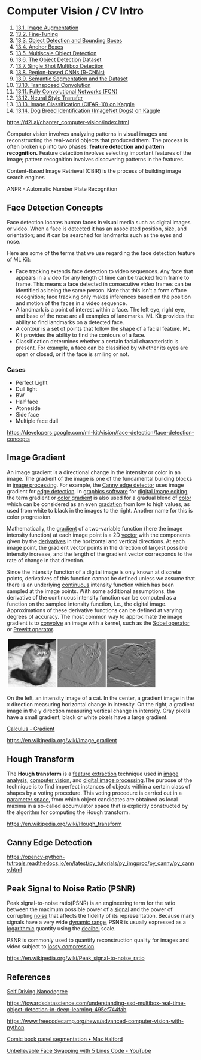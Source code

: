 # Computer Vision / CV Intro

1. [13.1. Image Augmentation](https://d2l.ai/chapter_computer-vision/image-augmentation.html)
2. [13.2. Fine-Tuning](https://d2l.ai/chapter_computer-vision/fine-tuning.html)
3. [13.3. Object Detection and Bounding Boxes](https://d2l.ai/chapter_computer-vision/bounding-box.html)
4. [13.4. Anchor Boxes](https://d2l.ai/chapter_computer-vision/anchor.html)
5. [13.5. Multiscale Object Detection](https://d2l.ai/chapter_computer-vision/multiscale-object-detection.html)
6. [13.6. The Object Detection Dataset](https://d2l.ai/chapter_computer-vision/object-detection-dataset.html)
7. [13.7. Single Shot Multibox Detection](https://d2l.ai/chapter_computer-vision/ssd.html)
8. [13.8. Region-based CNNs (R-CNNs)](https://d2l.ai/chapter_computer-vision/rcnn.html)
9. [13.9. Semantic Segmentation and the Dataset](https://d2l.ai/chapter_computer-vision/semantic-segmentation-and-dataset.html)
10. [13.10. Transposed Convolution](https://d2l.ai/chapter_computer-vision/transposed-conv.html)
11. [13.11. Fully Convolutional Networks (FCN)](https://d2l.ai/chapter_computer-vision/fcn.html)
12. [13.12. Neural Style Transfer](https://d2l.ai/chapter_computer-vision/neural-style.html)
13. [13.13. Image Classification (CIFAR-10) on Kaggle](https://d2l.ai/chapter_computer-vision/kaggle-cifar10.html)
14. [13.14. Dog Breed Identification (ImageNet Dogs) on Kaggle](https://d2l.ai/chapter_computer-vision/kaggle-dog.html)

https://d2l.ai/chapter_computer-vision/index.html

Computer vision involves analyzing patterns in visual images and reconstructing the real-world objects that produced them. The process is often broken up into two phases: **feature detection and pattern recognition.** Feature detection involves selecting important features of the image; pattern recognition involves discovering patterns in the features.

Content-Based Image Retrieval (CBIR) is the process of building image search engines

ANPR - Automatic Number Plate Recognition

## Face Detection Concepts

Face detection locates human faces in visual media such as digital images or video. When a face is detected it has an associated position, size, and orientation; and it can be searched for landmarks such as the eyes and nose.

Here are some of the terms that we use regarding the face detection feature of ML Kit:

- Face tracking extends face detection to video sequences. Any face that appears in a video for any length of time can be tracked from frame to frame. This means a face detected in consecutive video frames can be identified as being the same person. Note that this isn't a form offace recognition; face tracking only makes inferences based on the position and motion of the faces in a video sequence.
- A landmark is a point of interest within a face. The left eye, right eye, and base of the nose are all examples of landmarks. ML Kit provides the ability to find landmarks on a detected face.
- A contour is a set of points that follow the shape of a facial feature. ML Kit provides the ability to find the contours of a face.
- Classification determines whether a certain facial characteristic is present. For example, a face can be classified by whether its eyes are open or closed, or if the face is smiling or not.

### Cases

- Perfect Light
- Dull light
- BW
- Half face
- Atoneside
- Side face
- Multiple face dull

https://developers.google.com/ml-kit/vision/face-detection/face-detection-concepts

## Image Gradient

An image gradient is a directional change in the intensity or color in an image. The gradient of the image is one of the fundamental building blocks in [image processing](https://en.wikipedia.org/wiki/Image_processing). For example, the [Canny edge detector](https://en.wikipedia.org/wiki/Canny_edge_detector) uses image gradient for [edge detection](https://en.wikipedia.org/wiki/Edge_detection). In [graphics software](https://en.wikipedia.org/wiki/Graphics_software) for [digital image editing](https://en.wikipedia.org/wiki/Digital_image_editing), the term gradient or [color gradient](https://en.wikipedia.org/wiki/Color_gradient) is also used for a gradual blend of [color](https://en.wikipedia.org/wiki/Color) which can be considered as an even [gradation](https://en.wiktionary.org/wiki/gradation) from low to high values, as used from white to black in the images to the right. Another name for this is color progression.

Mathematically, the [gradient](https://en.wikipedia.org/wiki/Gradient) of a two-variable function (here the image intensity function) at each image point is a 2D [vector](https://en.wikipedia.org/wiki/Vector_(geometric)) with the components given by the [derivatives](https://en.wikipedia.org/wiki/Derivative) in the horizontal and vertical directions. At each image point, the gradient vector points in the direction of largest possible intensity increase, and the length of the gradient vector corresponds to the rate of change in that direction.

Since the intensity function of a digital image is only known at discrete points, derivatives of this function cannot be defined unless we assume that there is an underlying [continuous](https://en.wikipedia.org/wiki/Continuous_function) intensity function which has been sampled at the image points. With some additional assumptions, the derivative of the continuous intensity function can be computed as a function on the sampled intensity function, i.e., the digital image. Approximations of these derivative functions can be defined at varying degrees of accuracy. The most common way to approximate the image gradient is to [convolve](https://en.wikipedia.org/wiki/Convolution) an image with a kernel, such as the [Sobel operator](https://en.wikipedia.org/wiki/Sobel_operator) or [Prewitt operator](https://en.wikipedia.org/wiki/Prewitt_operator).

![image](../../media/Computer-Vision-CV-image1.jpg)

On the left, an intensity image of a cat. In the center, a gradient image in the x direction measuring horizontal change in intensity. On the right, a gradient image in the y direction measuring vertical change in intensity. Gray pixels have a small gradient; black or white pixels have a large gradient.

[Calculus - Gradient](mathematics/calculus/gradient.md)

https://en.wikipedia.org/wiki/Image_gradient

## Hough Transform

The **Hough transform** is a [feature extraction](https://en.wikipedia.org/wiki/Feature_extraction) technique used in [image analysis](https://en.wikipedia.org/wiki/Image_analysis), [computer vision](https://en.wikipedia.org/wiki/Computer_vision), and [digital image processing](https://en.wikipedia.org/wiki/Digital_image_processing).The purpose of the technique is to find imperfect instances of objects within a certain class of shapes by a voting procedure. This voting procedure is carried out in a [parameter space](https://en.wikipedia.org/wiki/Parameter_space), from which object candidates are obtained as local maxima in a so-called accumulator space that is explicitly constructed by the algorithm for computing the Hough transform.

https://en.wikipedia.org/wiki/Hough_transform

## Canny Edge Detection

https://opencv-python-tutroals.readthedocs.io/en/latest/py_tutorials/py_imgproc/py_canny/py_canny.html

## Peak Signal to Noise Ratio (PSNR)

Peak signal-to-noise ratio(PSNR) is an engineering term for the ratio between the maximum possible power of a [signal](https://en.wikipedia.org/wiki/Signal_(information_theory)) and the power of corrupting [noise](https://en.wikipedia.org/wiki/Noise) that affects the fidelity of its representation. Because many signals have a very wide [dynamic range](https://en.wikipedia.org/wiki/Dynamic_range), PSNR is usually expressed as a [logarithmic](https://en.wikipedia.org/wiki/Logarithm) quantity using the [decibel](https://en.wikipedia.org/wiki/Decibel) scale.

PSNR is commonly used to quantify reconstruction quality for images and video subject to [lossy compression](https://en.wikipedia.org/wiki/Lossy_compression).

https://en.wikipedia.org/wiki/Peak_signal-to-noise_ratio

## References

[Self Driving Nanodegree](courses/self-driving-nanodegree.md)

https://towardsdatascience.com/understanding-ssd-multibox-real-time-object-detection-in-deep-learning-495ef744fab

https://www.freecodecamp.org/news/advanced-computer-vision-with-python

[Comic book panel segmentation • Max Halford](https://maxhalford.github.io/blog/comic-book-panel-segmentation/)

[Unbelievable Face Swapping with 5 Lines Code - YouTube](https://www.youtube.com/watch?v=a8vFMaH2aDw)

